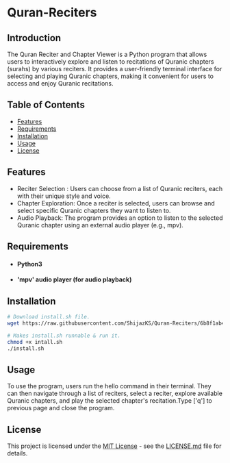 # Quran-Reciters

## Introduction
The Quran Reciter and Chapter Viewer is a Python program that allows users to interactively explore and listen to recitations of Quranic chapters (surahs) by various reciters. It provides a user-friendly terminal interface for selecting and playing Quranic chapters, making it convenient for users to access and enjoy Quranic recitations.

## Table of Contents

- [Features](#features)
- [Requirements](#requirements)
- [Installation](#installation)
- [Usage](#usage)
- [License](#license)

## Features

- Reciter Selection : Users can choose from a list of Quranic reciters, each with their unique style and voice.
- Chapter Exploration: Once a reciter is selected, users can browse and select specific Quranic chapters they want to listen to.
- Audio Playback: The program provides an option to listen to the selected Quranic chapter using an external audio player (e.g., mpv).

## Requirements
- <h4>Python3</h4>
- <h4>'mpv' audio player (for audio playback)</h4>

## Installation
```bash
# Download install.sh file.
wget https://raw.githubusercontent.com/ShijazKS/Quran-Reciters/6b8f1ab43e6249fba83b1e0e9879aac3a36e756b/install.sh
```
```bash
# Makes install.sh runnable & run it.
chmod +x intall.sh
./install.sh
```

## Usage
To use the program, users run the hello command in their terminal. They can then navigate through a list of reciters, select a reciter, explore available Quranic chapters, and play the selected chapter's recitation.Type ['q'] to previous page and close the program.

## License
This project is licensed under the [MIT License]() - see the [LICENSE.md]() file for details.

